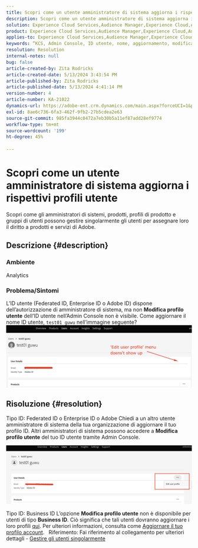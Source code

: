 ```yaml
---
title: Scopri come un utente amministratore di sistema aggiorna i rispettivi profili utente
description: Scopri come un utente amministratore di sistema aggiorna i rispettivi profili utente
solution: Experience Cloud Services,Audience Manager,Experience Cloud,Analytics,Target,Admin
product: Experience Cloud Services,Audience Manager,Experience Cloud,Analytics,Target,Admin
applies-to: Experience Cloud Services,Audience Manager,Experience Cloud,Analytics,Target,Admin
keywords: “KCS, Admin Console, ID utente, nome, aggiornamento, modifica,”
resolution: Resolution
internal-notes: null
bug: false
article-created-by: Zita Rodricks
article-created-date: 5/13/2024 3:43:54 PM
article-published-by: Zita Rodricks
article-published-date: 5/13/2024 4:41:14 PM
version-number: 4
article-number: KA-21022
dynamics-url: https://adobe-ent.crm.dynamics.com/main.aspx?forceUCI=1&pagetype=entityrecord&etn=knowledgearticle&id=e6196c94-3f11-ef11-9f8a-6045bd03c412
exl-id: 8ae6c736-6fa3-462f-9fb2-27b5cdea2e63
source-git-commit: 985fa3944c0472a7eb30b5a11ef87add28ef9774
workflow-type: tm+mt
source-wordcount: '199'
ht-degree: 45%

---
```


# Scopri come un utente amministratore di sistema aggiorna i rispettivi profili utente


Scopri come gli amministratori di sistemi, prodotti, profili di prodotto e gruppi di utenti possono gestire singolarmente gli utenti per assegnare loro il diritto a prodotti e servizi di Adobe.

## Descrizione {#description}


### <b>Ambiente</b>

Analytics

### Problema/Sintomi

L’ID utente (Federated ID, Enterprise ID o Adobe ID) dispone dell’autorizzazione di amministratore di sistema, ma non <b>Modifica profilo utente</b> dell’ID utente nell’Admin Console non è visibile. Come aggiornare il nome ID utente, `test01 guwu` nell’immagine seguente? ![](assets/___ea196c94-3f11-ef11-9f8a-6045bd03c412___.png)


## Risoluzione {#resolution}


Tipo ID: Federated ID o Enterprise ID o Adobe
Chiedi a un altro utente amministratore di sistema della tua organizzazione di aggiornare il tuo profilo ID. Altri amministratori di sistema possono accedere a <b>Modifica profilo utente</b> del tuo ID utente tramite Admin Console.

![](assets/5d528b6b-4667-ed11-9561-6045bd006e5a.png)

Tipo ID: Business ID
L’opzione <b>Modifica profilo utente</b> non è disponibile per utenti di tipo <b>Business ID</b>. Ciò significa che tali utenti dovranno aggiornare i loro profili [qui](https://account.adobe.com/profile). Per ulteriori informazioni, consulta come [Aggiornare il tuo profilo account](https://helpx.adobe.com/it/manage-account/using/edit-adobe-account-personal-profile.html).
 
Riferimento: Fai riferimento al collegamento per ulteriori dettagli - [Gestire gli utenti singolarmente](https://helpx.adobe.com/it/enterprise/using/manage-users-individually.html)
